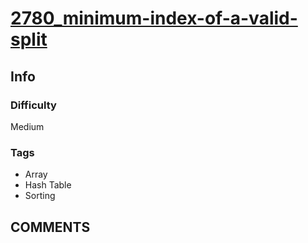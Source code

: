# [2780_minimum-index-of-a-valid-split](https://leetcode.com/problems/minimum-index-of-a-valid-split)

## Info

### Difficulty

Medium

### Tags

- Array
- Hash Table
- Sorting

## __COMMENTS__

> 
